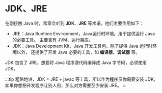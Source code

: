 # JDK、JRE

在刚接触 Java 时，常常会听到 **JDK**、**JRE** 等术语。他们主要作用如下：

- JRE：Java Runtime Environment，Java运行时环境。用于提供运行 Java 的必要工具。
  主要含有 JVM、运行类库。
- JDK：Java Development Kit，Java 开发工具包。除了提供 Java 运行时环境以外，
  还提供了开发 Java 必要的工具，如 **编译器**、**调试器** 等。

JDK 包含了 JRE。想要将 Java 程序源代码编译成 Java 字节码，必须使用 JDK。

:::tip
粗略地讲，JDK = JRE + javac 等工具，所以作为程序员你需要安装 JDK，如果你想把开发程序让别人用，那么对方需要至少安装 JRE。
:::
